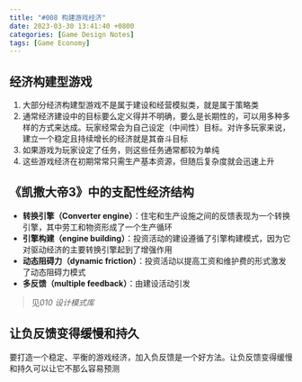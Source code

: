 ```yaml
---
title: "#008 构建游戏经济"
date: 2023-03-30 13:41:40 +0800
categories: [Game Design Notes]
tags: [Game Economy]
---
```


## 经济构建型游戏
1. 大部分经济构建型游戏不是属于建设和经营模拟类，就是属于策略类
2. 通常经济建设中的目标要么定义得并不明确，要么是长期性的，可以用多种多样的方式来达成。玩家经常会为自己设定（中间性）目标。对许多玩家来说，建立一个稳定且持续增长的经济就是其奋斗目标
3. 如果游戏为玩家设定了任务，则这些任务通常都较为单纯
4. 这些游戏经济在初期常常只需生产基本资源，但随后复杂度就会迅速上升

## 《凯撒大帝3》中的支配性经济结构
- **转换引擎（Converter engine）**：住宅和生产设施之间的反馈表现为一个转换引擎，其中劳工和物资形成了一个生产循环
- **引擎构建（engine building）**：投资活动的建设遵循了引擎构建模式，因为它对驱动经济的主要转换引擎起到了增强作用
- **动态阻碍力（dynamic friction）**：投资活动以提高工资和维护费的形式激发了动态阻碍力模式
- **多反馈（multiple feedback）**：由建设活动引发

> 见*010 设计模式库*

## 让负反馈变得缓慢和持久
要打造一个稳定、平衡的游戏经济，加入负反馈是一个好方法。让负反馈变得缓慢和持久可以让它不那么容易预测
